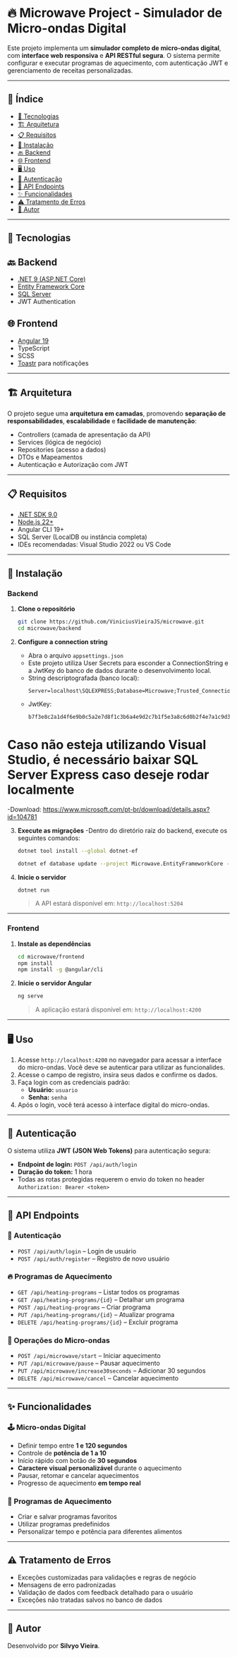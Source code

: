 # 🔥 Microwave Project - Simulador de Micro-ondas Digital

Este projeto implementa um **simulador completo de micro-ondas digital**, com **interface web responsiva** e **API RESTful segura**. O sistema permite configurar e executar programas de aquecimento, com autenticação JWT e gerenciamento de receitas personalizadas.

---

## 📑 Índice

- [🚀 Tecnologias](#-tecnologias)
- [🏗 Arquitetura](#-arquitetura)
- [📋 Requisitos](#-requisitos)
- [🔧 Instalação](#-instalação)
- [🔙 Backend](#backend)
- [🌐 Frontend](#frontend)
- [🖥 Uso](#-uso)
- [🔐 Autenticação](#-autenticação)
- [📡 API Endpoints](#-api-endpoints)
- [✨ Funcionalidades](#-funcionalidades)
- [⚠️ Tratamento de Erros](#-tratamento-de-erros)
- [👤 Autor](#-autor)

---

## 🚀 Tecnologias

## 🔙 Backend
- [.NET 9 (ASP.NET Core)](https://dotnet.microsoft.com/)
- [Entity Framework Core](https://learn.microsoft.com/en-us/ef/core/)
- [SQL Server](https://www.microsoft.com/sql-server/)
- JWT Authentication

## 🌐 Frontend
- [Angular 19](https://angular.io/)
- TypeScript
- SCSS
- [Toastr](https://www.npmjs.com/package/ngx-toastr) para notificações

---

## 🏗 Arquitetura

O projeto segue uma **arquitetura em camadas**, promovendo **separação de responsabilidades**, **escalabilidade** e **facilidade de manutenção**:

- Controllers (camada de apresentação da API)
- Services (lógica de negócio)
- Repositories (acesso a dados)
- DTOs e Mapeamentos
- Autenticação e Autorização com JWT


---

## 📋 Requisitos

- [.NET SDK 9.0](https://dotnet.microsoft.com/en-us/download/dotnet/9.0)
- [Node.js 22+](https://nodejs.org/)
- Angular CLI 19+
- SQL Server (LocalDB ou instância completa)
- IDEs recomendadas: Visual Studio 2022 ou VS Code

---

## 🔧 Instalação

### Backend

1. **Clone o repositório**
   ```bash
   git clone https://github.com/ViniciusVieiraJS/microwave.git
   cd microwave/backend
   ```

2. **Configure a connection string**
   - Abra o arquivo `appsettings.json`
   - Este projeto utiliza User Secrets para esconder a ConnectionString e a JwtKey do banco de dados durante o desenvolvimento local.
   - String descriptografada (banco local):
     ```
     Server=localhost\SQLEXPRESS;Database=Microwave;Trusted_Connection=True;TrustServerCertificate=True;
     ```
   - JwtKey:
      ```
      b7f3e8c2a1d4f6e9b0c5a2e7d8f1c3b6a4e9d2c7b1f5e3a8c6d0b2f4e7a1c9d3
      ```

# Caso não esteja utilizando Visual Studio, é necessário baixar SQL Server Express caso deseje rodar localmente
   -Download: https://www.microsoft.com/pt-br/download/details.aspx?id=104781

3. **Execute as migrações**
   -Dentro do diretório raiz do backend, execute os seguintes comandos:

   ```bash
   dotnet tool install --global dotnet-ef

   dotnet ef database update --project Microwave.EntityFrameworkCore --startup-project Microwave.WebHost
   ```

4. **Inicie o servidor**
   ```bash
   dotnet run
   ```
   > A API estará disponível em: `http://localhost:5204`

---

### Frontend

1. **Instale as dependências**
   ```bash
   cd microwave/frontend
   npm install
   npm install -g @angular/cli
   ```

2. **Inicie o servidor Angular**
   ```bash
   ng serve
   ```
   > A aplicação estará disponível em: `http://localhost:4200`

---

## 🖥 Uso

1. Acesse `http://localhost:4200` no navegador para acessar a interface do micro-ondas. Você deve se autenticar para utilizar as funcionalides.
2. Acesse o campo de registro, insira seus dados e confirme os dados.
3. Faça login com as credenciais padrão:
   - **Usuário:** `usuario`
   - **Senha:** `senha`
4. Após o login, você terá acesso à interface digital do micro-ondas.

---

## 🔐 Autenticação

O sistema utiliza **JWT (JSON Web Tokens)** para autenticação segura:

- **Endpoint de login:** `POST /api/auth/login`
- **Duração do token:** 1 hora
- Todas as rotas protegidas requerem o envio do token no header `Authorization: Bearer <token>`

---

## 📡 API Endpoints

### 🔑 Autenticação
- `POST /api/auth/login` – Login de usuário
- `POST /api/auth/register` – Registro de novo usuário

### 🔥 Programas de Aquecimento
- `GET /api/heating-programs` – Listar todos os programas
- `GET /api/heating-programs/{id}` – Detalhar um programa
- `POST /api/heating-programs` – Criar programa
- `PUT /api/heating-programs/{id}` – Atualizar programa
- `DELETE /api/heating-programs/{id}` – Excluir programa

### 🧠 Operações do Micro-ondas
- `POST /api/microwave/start` – Iniciar aquecimento
- `PUT /api/microwave/pause` – Pausar aquecimento
- `PUT /api/microwave/increase30seconds` – Adicionar 30 segundos
- `DELETE /api/microwave/cancel` – Cancelar aquecimento

---

## ✨ Funcionalidades

### 🕹 Micro-ondas Digital
- Definir tempo entre **1 e 120 segundos**
- Controle de **potência de 1 a 10**
- Início rápido com botão de **30 segundos**
- **Caractere visual personalizável** durante o aquecimento
- Pausar, retomar e cancelar aquecimentos
- Progresso de aquecimento **em tempo real**

### 🍲 Programas de Aquecimento
- Criar e salvar programas favoritos
- Utilizar programas predefinidos
- Personalizar tempo e potência para diferentes alimentos

---

## ⚠️ Tratamento de Erros

- Exceções customizadas para validações e regras de negócio
- Mensagens de erro padronizadas
- Validação de dados com feedback detalhado para o usuário
- Exceções não tratadas salvos no banco de dados

---


## 👤 Autor

Desenvolvido por **Silvyo Vieira**.
